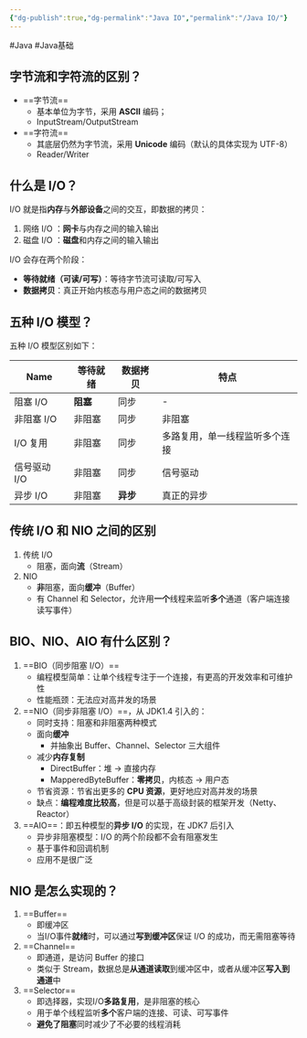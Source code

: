 ```yaml
---
{"dg-publish":true,"dg-permalink":"Java IO","permalink":"/Java IO/"}
---
```



#Java #Java基础 

## 字节流和字符流的区别？

- ==字节流==
	- 基本单位为字节，采用 **ASCII** 编码；
	- InputStream/OutputStream
- ==字符流==
	- 其底层仍然为字节流，采用 **Unicode** 编码（默认的具体实现为 UTF-8）
	- Reader/Writer

## 什么是 I/O？

I/O 就是指**内存**与**外部设备**之间的交互，即数据的拷贝：
1. 网络 I/O ：**网卡**与内存之间的输入输出
2. 磁盘 I/O ：**磁盘**和内存之间的输入输出

I/O 会存在两个阶段：

-   **等待就绪（可读/可写）**：等待字节流可读取/可写入
-   **数据拷贝**：真正开始内核态与用户态之间的数据拷贝

## 五种 I/O 模型？

五种 I/O 模型区别如下：

| Name         | 等待就绪 | 数据拷贝 | 特点                           |
| ------------ | -------- | -------- | ------------------------------ |
| 阻塞 I/O     | **阻塞** | 同步     | -                              |
| 非阻塞 I/O   | 非阻塞   | 同步     | 非阻塞                         |
| I/O 复用     | 非阻塞   | 同步     | 多路复用，单一线程监听多个连接 |
| 信号驱动 I/O | 非阻塞   | 同步     | 信号驱动                               |
| 异步 I/O     | 非阻塞   | **异步** | 真正的异步                               |

## 传统 I/O 和 NIO 之间的区别

1. 传统 I/O
	- 阻塞，面向**流**（Stream）
2. NIO
	- **非**阻塞，面向**缓冲**（Buffer）
	- 有 Channel 和 Selector，允许用**一个**线程来监听**多个**通道（客户端连接读写事件）

## BIO、NIO、AIO 有什么区别？

1. ==BIO（同步阻塞 I/O）==
	- 编程模型简单：让单个线程专注于一个连接，有更高的开发效率和可维护性
	- 性能瓶颈：无法应对高并发的场景
2. ==NIO（同步非阻塞 I/O）==，从 JDK1.4 引入的：
	- 同时支持：阻塞和非阻塞两种模式
	- 面向**缓冲**
		- 并抽象出 Buffer、Channel、Selector 三大组件
	- 减少**内存复制**
		- DirectBuffer：堆 → 直接内存
		- MapperedByteBuffer：**零拷贝**，内核态 → 用户态
	- 节省资源：节省出更多的 **CPU 资源**，更好地应对高并发的场景
	- 缺点：**编程难度比较高**，但是可以基于高级封装的框架开发（Netty、Reactor）
3. ==AIO==：即五种模型的**异步 I/O** 的实现，在 JDK7 后引入
	- 异步非阻塞模型：I/O 的两个阶段都不会有阻塞发生
	- 基于事件和回调机制
	- 应用不是很广泛

## NIO 是怎么实现的？

1. ==Buffer==
	- 即缓冲区
	- 当I/O事件**就绪**时，可以通过**写到缓冲区**保证 I/O 的成功，而无需阻塞等待
2. ==Channel==
	- 即通道，是访问 Buffer 的接口
	- 类似于 Stream，数据总是**从通道读取**到缓冲区中，或者从缓冲区**写入到通道**中
3. ==Selector==
	- 即选择器，实现I/O**多路复用**，是非阻塞的核心
	- 用于单个线程监听**多个**客户端的连接、可读、可写事件
	- **避免了阻塞**同时减少了不必要的线程消耗
